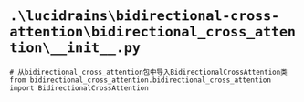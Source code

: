# `.\lucidrains\bidirectional-cross-attention\bidirectional_cross_attention\__init__.py`

```
# 从bidirectional_cross_attention包中导入BidirectionalCrossAttention类
from bidirectional_cross_attention.bidirectional_cross_attention import BidirectionalCrossAttention
```